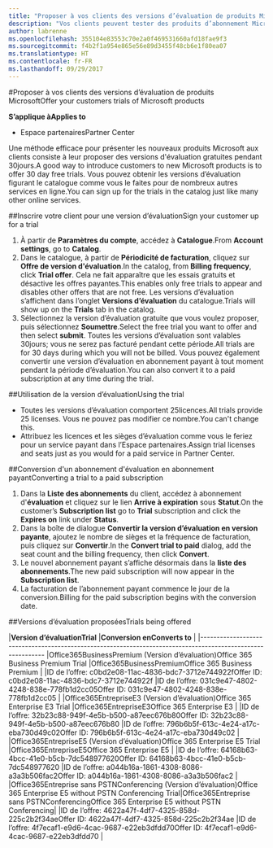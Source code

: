 ```yaml
---
title: "Proposer à vos clients des versions d’évaluation de produits Microsoft | Espaces partenaires"
description: "Vos clients peuvent tester des produits d’abonnement Microsoft pendant 30jours."
author: labrenne
ms.openlocfilehash: 355104e83553c70e2a0f469531660afd18fae9f3
ms.sourcegitcommit: f4b2f1a954e865e56e89d3455f48cb6e1f80ea07
ms.translationtype: HT
ms.contentlocale: fr-FR
ms.lasthandoff: 09/29/2017
---
```

#<a name="offer-your-customers-trials-of-microsoft-products"></a><span data-ttu-id="43a49-103">Proposer à vos clients des versions d’évaluation de produits Microsoft</span><span class="sxs-lookup"><span data-stu-id="43a49-103">Offer your customers trials of Microsoft products</span></span>

**<span data-ttu-id="43a49-104">S’applique à</span><span class="sxs-lookup"><span data-stu-id="43a49-104">Applies to</span></span>**

-  <span data-ttu-id="43a49-105">Espace partenaires</span><span class="sxs-lookup"><span data-stu-id="43a49-105">Partner Center</span></span>

<span data-ttu-id="43a49-106">Une méthode efficace pour présenter les nouveaux produits Microsoft aux clients consiste à leur proposer des versions d'évaluation gratuites pendant 30jours.</span><span class="sxs-lookup"><span data-stu-id="43a49-106">A good way to introduce customers to new Microsoft products is to offer 30 day free trials.</span></span> <span data-ttu-id="43a49-107">Vous pouvez obtenir les versions d’évaluation figurant le catalogue comme vous le faites pour de nombreux autres services en ligne.</span><span class="sxs-lookup"><span data-stu-id="43a49-107">You can sign up for the trials in the catalog just like many other online services.</span></span>  

##<a name="sign-your-customer-up-for-a-trial"></a><span data-ttu-id="43a49-108">Inscrire votre client pour une version d’évaluation</span><span class="sxs-lookup"><span data-stu-id="43a49-108">Sign your customer up for a trial</span></span>

1.  <span data-ttu-id="43a49-109">À partir de **Paramètres du compte**, accédez à **Catalogue**.</span><span class="sxs-lookup"><span data-stu-id="43a49-109">From **Account settings**, go to **Catalog**.</span></span> 
2.  <span data-ttu-id="43a49-110">Dans le catalogue, à partir de **Périodicité de facturation**, cliquez sur **Offre de version d'évaluation**.</span><span class="sxs-lookup"><span data-stu-id="43a49-110">In the catalog, from **Billing frequency**, click **Trial offer**.</span></span> <span data-ttu-id="43a49-111">Cela ne fait apparaître que les essais gratuits et désactive les offres payantes.</span><span class="sxs-lookup"><span data-stu-id="43a49-111">This enables only free trials to appear and disables other offers that are not free.</span></span> <span data-ttu-id="43a49-112">Les versions d’évaluation s’affichent dans l’onglet **Versions d’évaluation** du catalogue.</span><span class="sxs-lookup"><span data-stu-id="43a49-112">Trials will show up on the **Trials** tab in the catalog.</span></span>
3.  <span data-ttu-id="43a49-113">Sélectionnez la version d’évaluation gratuite que vous voulez proposer, puis sélectionnez **Soumettre**.</span><span class="sxs-lookup"><span data-stu-id="43a49-113">Select the free trial you want to offer and then select **submit**.</span></span> <span data-ttu-id="43a49-114">Toutes les versions d’évaluation sont valables 30jours; vous ne serez pas facturé pendant cette période.</span><span class="sxs-lookup"><span data-stu-id="43a49-114">All trials are for 30 days during which you will not be billed.</span></span> <span data-ttu-id="43a49-115">Vous pouvez également convertir une version d’évaluation en abonnement payant à tout moment pendant la période d’évaluation.</span><span class="sxs-lookup"><span data-stu-id="43a49-115">You can also convert it to a paid subscription at any time during the trial.</span></span>

##<a name="using-the-trial"></a><span data-ttu-id="43a49-116">Utilisation de la version d’évaluation</span><span class="sxs-lookup"><span data-stu-id="43a49-116">Using the trial</span></span>

- <span data-ttu-id="43a49-117">Toutes les versions d’évaluation comportent 25licences.</span><span class="sxs-lookup"><span data-stu-id="43a49-117">All trials provide 25 licenses.</span></span> <span data-ttu-id="43a49-118">Vous ne pouvez pas modifier ce nombre.</span><span class="sxs-lookup"><span data-stu-id="43a49-118">You can't change this.</span></span>
- <span data-ttu-id="43a49-119">Attribuez les licences et les sièges d’évaluation comme vous le feriez pour un service payant dans l’Espace partenaires.</span><span class="sxs-lookup"><span data-stu-id="43a49-119">Assign trial licenses and seats just as you would for a paid service in Partner Center.</span></span>

##<a name="converting-a-trial-to-a-paid-subscription"></a><span data-ttu-id="43a49-120">Conversion d'un abonnement d'évaluation en abonnement payant</span><span class="sxs-lookup"><span data-stu-id="43a49-120">Converting a trial to a paid subscription</span></span>

1.  <span data-ttu-id="43a49-121">Dans la **Liste des abonnements** du client, accédez à abonnement d'**évaluation** et cliquez sur le lien **Arrive à expiration** sous **Statut**.</span><span class="sxs-lookup"><span data-stu-id="43a49-121">On the customer’s **Subscription list** go to **Trial** subscription and click the **Expires on** link under **Status**.</span></span>
2.  <span data-ttu-id="43a49-122">Dans la boîte de dialogue **Convertir la version d’évaluation en version payante**, ajoutez le nombre de sièges et la fréquence de facturation, puis cliquez sur **Convertir**.</span><span class="sxs-lookup"><span data-stu-id="43a49-122">In the **Convert trial to paid** dialog, add the seat count and the billing frequency, then click **Convert**.</span></span>
3.  <span data-ttu-id="43a49-123">Le nouvel abonnement payant s’affiche désormais dans la **liste des abonnements**.</span><span class="sxs-lookup"><span data-stu-id="43a49-123">The new paid subscription will now appear in the **Subscription list**.</span></span>
4.  <span data-ttu-id="43a49-124">La facturation de l’abonnement payant commence le jour de la conversion.</span><span class="sxs-lookup"><span data-stu-id="43a49-124">Billing for the paid subscription begins with the conversion date.</span></span>

##<a name="trials-being-offered"></a><span data-ttu-id="43a49-125">Versions d’évaluation proposées</span><span class="sxs-lookup"><span data-stu-id="43a49-125">Trials being offered</span></span> 

|**<span data-ttu-id="43a49-126">Version d’évaluation</span><span class="sxs-lookup"><span data-stu-id="43a49-126">Trial</span></span>**                                               |**<span data-ttu-id="43a49-127">Conversion en</span><span class="sxs-lookup"><span data-stu-id="43a49-127">Converts to</span></span>**                                   |
|------------------------------------------------------------------------------------------------------------
|<span data-ttu-id="43a49-128">Office365BusinessPremium (Version d’évaluation)</span><span class="sxs-lookup"><span data-stu-id="43a49-128">Office 365 Business Premium Trial</span></span>                       |<span data-ttu-id="43a49-129">Office365BusinessPremium</span><span class="sxs-lookup"><span data-stu-id="43a49-129">Office 365 Business Premium</span></span>                       |
|<span data-ttu-id="43a49-130">ID de l’offre: c0bd2e08-11ac-4836-bdc7-3712e744922f</span><span class="sxs-lookup"><span data-stu-id="43a49-130">Offer ID: c0bd2e08-11ac-4836-bdc7-3712e744922f</span></span>          |<span data-ttu-id="43a49-131">ID de l’offre: 031c9e47-4802-4248-838e-778fb1d2cc05</span><span class="sxs-lookup"><span data-stu-id="43a49-131">Offer ID: 031c9e47-4802-4248-838e-778fb1d2cc05</span></span>    |
|<span data-ttu-id="43a49-132">Office365EntrepriseE3 (Version d’évaluation)</span><span class="sxs-lookup"><span data-stu-id="43a49-132">Office 365 Enterprise E3 Trial</span></span>                          |<span data-ttu-id="43a49-133">Office365EntrepriseE3</span><span class="sxs-lookup"><span data-stu-id="43a49-133">Office 365 Enterprise E3</span></span>                          |
|<span data-ttu-id="43a49-134">ID de l’offre: 32b23c88-949f-4e5b-b500-a87eec676b80</span><span class="sxs-lookup"><span data-stu-id="43a49-134">Offer ID: 32b23c88-949f-4e5b-b500-a87eec676b80</span></span>          |<span data-ttu-id="43a49-135">ID de l’offre: 796b6b5f-613c-4e24-a17c-eba730d49c02</span><span class="sxs-lookup"><span data-stu-id="43a49-135">Offer ID: 796b6b5f-613c-4e24-a17c-eba730d49c02</span></span>    |
|<span data-ttu-id="43a49-136">Office365EntrepriseE5 (Version d’évaluation)</span><span class="sxs-lookup"><span data-stu-id="43a49-136">Office 365 Enterprise E5 Trial</span></span>                          |<span data-ttu-id="43a49-137">Office365EntrepriseE5</span><span class="sxs-lookup"><span data-stu-id="43a49-137">Office 365 Enterprise E5</span></span>                          |
|<span data-ttu-id="43a49-138">ID de l’offre: 64168b63-4bcc-41e0-b5cb-7dc548977620</span><span class="sxs-lookup"><span data-stu-id="43a49-138">Offer ID: 64168b63-4bcc-41e0-b5cb-7dc548977620</span></span>          |<span data-ttu-id="43a49-139">ID de l’offre: a044b16a-1861-4308-8086-a3a3b506fac2</span><span class="sxs-lookup"><span data-stu-id="43a49-139">Offer ID: a044b16a-1861-4308-8086-a3a3b506fac2</span></span>    |
|<span data-ttu-id="43a49-140">Office365Entreprise sans PSTNConferencing (Version d’évaluation)</span><span class="sxs-lookup"><span data-stu-id="43a49-140">Office 365 Enterprise E5 without PSTN Conferencing Trial</span></span>|<span data-ttu-id="43a49-141">Office365Entreprise sans PSTNConferencing</span><span class="sxs-lookup"><span data-stu-id="43a49-141">Office 365 Enterprise E5 without PSTN Conferencing</span></span>|
|<span data-ttu-id="43a49-142">ID de l’offre: 4622a47f-4df7-4325-858d-225c2b2f34ae</span><span class="sxs-lookup"><span data-stu-id="43a49-142">Offer ID: 4622a47f-4df7-4325-858d-225c2b2f34ae</span></span>          |<span data-ttu-id="43a49-143">ID de l’offre: 4f7ecaf1-e9d6-4cac-9687-e22eb3dfdd70</span><span class="sxs-lookup"><span data-stu-id="43a49-143">Offer ID: 4f7ecaf1-e9d6-4cac-9687-e22eb3dfdd70</span></span>    |



















